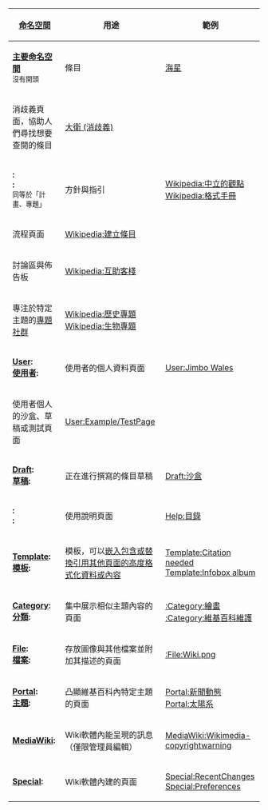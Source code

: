 <table>
<thead>
<tr class="header">
<th><p><a href="https://zh.wikipedia.org/wiki/Wikipedia:命名空間" title="wikilink">命名空間</a></p></th>
<th><p>用途</p></th>
<th><p>範例</p></th>
</tr>
</thead>
<tbody>
<tr class="odd">
<td><p><strong><a href="https://zh.wikipedia.org/wiki/Wikipedia:什么是条目" title="wikilink">主要命名空間</a></strong><br />
<small>沒有開頭</small></p></td>
<td><p>條目</p></td>
<td><p><a href="../Page/海星.md" title="wikilink">海星</a></p></td>
</tr>
<tr class="even">
<td><p>消歧義頁面，協助人們尋找想要查閱的條目</p></td>
<td><p><a href="https://zh.wikipedia.org/wiki/大衛_(消歧義)" title="wikilink">大衛 (消歧義)</a></p></td>
<td></td>
</tr>
<tr class="odd">
<td><p><strong>:</strong><br />
<strong>:</strong><br />
<small>同等於「計畫、專題」</small></p></td>
<td><p>方針與指引</p></td>
<td><p><a href="https://zh.wikipedia.org/wiki/Wikipedia:中立的觀點" title="wikilink">Wikipedia:中立的觀點</a><br />
<a href="https://zh.wikipedia.org/wiki/Wikipedia:格式手冊" title="wikilink">Wikipedia:格式手冊</a></p></td>
</tr>
<tr class="even">
<td><p>流程頁面</p></td>
<td><p><a href="https://zh.wikipedia.org/wiki/Wikipedia:建立條目" title="wikilink">Wikipedia:建立條目</a></p></td>
<td></td>
</tr>
<tr class="odd">
<td><p>討論區與佈告板</p></td>
<td><p><a href="https://zh.wikipedia.org/wiki/Wikipedia:互助客棧" title="wikilink">Wikipedia:互助客棧</a></p></td>
<td></td>
</tr>
<tr class="even">
<td><p>專注於特定主題的<a href="https://zh.wikipedia.org/wiki/Wikipedia:專題" title="wikilink">專題社群</a></p></td>
<td><p><a href="https://zh.wikipedia.org/wiki/Wikipedia:歷史專題" title="wikilink">Wikipedia:歷史專題</a><br />
<a href="https://zh.wikipedia.org/wiki/Wikipedia:生物專題" title="wikilink">Wikipedia:生物專題</a></p></td>
<td></td>
</tr>
<tr class="odd">
<td><p><strong><a href="https://zh.wikipedia.org/wiki/Wikipedia:用戶頁" title="wikilink">User</a>:</strong><br />
<strong><a href="https://zh.wikipedia.org/wiki/Wikipedia:用戶頁" title="wikilink">使用者</a>:</strong></p></td>
<td><p>使用者的個人資料頁面</p></td>
<td><p><a href="https://zh.wikipedia.org/wiki/User:Jimbo_Wales" title="wikilink">User:Jimbo Wales</a></p></td>
</tr>
<tr class="even">
<td><p>使用者個人的沙盒、草稿或測試頁面</p></td>
<td><p><a href="https://zh.wikipedia.org/wiki/User:Example/TestPage" title="wikilink">User:Example/TestPage</a></p></td>
<td></td>
</tr>
<tr class="odd">
<td><p><strong><a href="https://zh.wikipedia.org/wiki/Wikipedia:草稿命名空間" title="wikilink">Draft</a>:</strong><br />
<strong><a href="https://zh.wikipedia.org/wiki/Wikipedia:草稿命名空間" title="wikilink">草稿</a>:</strong></p></td>
<td><p>正在進行撰寫的條目草稿</p></td>
<td><p><a href="https://zh.wikipedia.org/wiki/Draft:沙盒" title="wikilink">Draft:沙盒</a></p></td>
</tr>
<tr class="even">
<td><p><strong>:</strong><br />
<strong>:</strong></p></td>
<td><p>使用說明頁面</p></td>
<td><p><a href="https://zh.wikipedia.org/wiki/Help:目錄" title="wikilink">Help:目錄</a></p></td>
</tr>
<tr class="odd">
<td><p><strong><a href="https://zh.wikipedia.org/wiki/Wikipedia:模板命名空間" title="wikilink">Template</a>:</strong><br />
<strong><a href="https://zh.wikipedia.org/wiki/Wikipedia:模板命名空間" title="wikilink">模板</a>:</strong></p></td>
<td><p>模板，可以<a href="https://zh.wikipedia.org/wiki/Wikipedia:嵌入包含" title="wikilink">嵌入包含或</a><a href="https://zh.wikipedia.org/wiki/Wikipedia:替換引用" title="wikilink">替換引用其他頁面的高度格式化資料或內容</a></p></td>
<td><p><a href="https://zh.wikipedia.org/wiki/Template:Citation_needed" title="wikilink">Template:Citation needed</a><br />
<a href="https://zh.wikipedia.org/wiki/Template:Infobox_album" title="wikilink">Template:Infobox album</a></p></td>
</tr>
<tr class="even">
<td><p><strong><a href="https://zh.wikipedia.org/wiki/Wikipedia:頁面分類" title="wikilink">Category</a>:</strong><br />
<strong><a href="https://zh.wikipedia.org/wiki/Wikipedia:頁面分類" title="wikilink">分類</a>:</strong></p></td>
<td><p>集中展示相似主題內容的頁面</p></td>
<td><p><a href="https://zh.wikipedia.org/wiki/Category:繪畫" title="wikilink">:Category:繪畫</a><br />
<a href="https://zh.wikipedia.org/wiki/Category:維基百科維護" title="wikilink">:Category:維基百科維護</a></p></td>
</tr>
<tr class="odd">
<td><p><strong><a href="https://zh.wikipedia.org/wiki/Help:檔案" title="wikilink">File</a>:</strong><br />
<strong><a href="https://zh.wikipedia.org/wiki/Help:檔案" title="wikilink">檔案</a>:</strong></p></td>
<td><p>存放圖像與其他檔案並附加其描述的頁面</p></td>
<td><p><a href="https://zh.wikipedia.org/wiki/:File:Wiki.png" title="wikilink">:<a href="File:Wiki.png">File:Wiki.png</a></a></p></td>
</tr>
<tr class="even">
<td><p><strong><a href="../Page/Portal:首頁.md" title="wikilink">Portal</a>:</strong><br />
<strong><a href="../Page/Portal:首頁.md" title="wikilink">主題</a>:</strong></p></td>
<td><p>凸顯維基百科內特定主題的頁面</p></td>
<td><p><a href="https://zh.wikipedia.org/wiki/Portal:新聞動態" title="wikilink">Portal:新聞動態</a><br />
<a href="https://zh.wikipedia.org/wiki/Portal:太陽系" title="wikilink">Portal:太陽系</a></p></td>
</tr>
<tr class="odd">
<td><p><strong><a href="https://zh.wikipedia.org/wiki/Help:MediaWiki命名空間" title="wikilink">MediaWiki</a>:</strong></p></td>
<td><p>Wiki軟體內能呈現的訊息（僅限管理員編輯）</p></td>
<td><p><a href="https://zh.wikipedia.org/wiki/MediaWiki:Wikimedia-copyrightwarning" title="wikilink">MediaWiki:Wikimedia-copyrightwarning</a></p></td>
</tr>
<tr class="even">
<td><p><strong><a href="https://zh.wikipedia.org/wiki/Help:特殊頁面" title="wikilink">Special</a>:</strong></p></td>
<td><p>Wiki軟體內建的頁面</p></td>
<td><p><a href="https://zh.wikipedia.org/wiki/Special:RecentChanges" title="wikilink">Special:RecentChanges</a><br />
<a href="https://zh.wikipedia.org/wiki/Special:Preferences" title="wikilink">Special:Preferences</a></p></td>
</tr>
</tbody>
</table>
